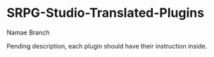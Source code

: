 # SRPG-Studio-Translated-Plugins
Namae Branch

Pending description, each plugin should have their instruction inside.
